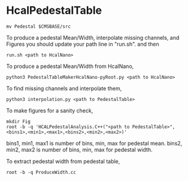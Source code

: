 # HcalPedestalTable
```
mv Pedestal $CMSBASE/src
```


To produce a pedestal Mean/Width, interpolate missing channels, and Figures
you should update your path line in "run.sh". and then
```
run.sh <path to HcalNano>
```



To produce a pedestal Mean/Width from HcalNano,
```
python3 PedestalTableMakerHcalNano-pyRoot.py <path to HcalNano>
```

To find missing channels and interpolate them,
```
python3 interpolation.py <path to PedestalTable>
```

To make figures for a sanity check,
```
mkdir Fig
root -b -q 'HCALPedestalAnalysis.C++("<path to PedestalTable>", <bins1>,<min1>,<max1>,<bins2>,<min2>,<max2>)'
```
bins1, min1, max1 is number of bins, min, max for pedestal mean.
bins2, min2, max2 is number of bins, min, max for pedestal width.

To extract pedestal width from pedestal table,
```
root -b -q ProduceWidth.cc
```

